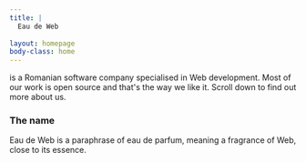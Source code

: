 ```yaml
---
title: |
  Eau de Web  
  
layout: homepage
body-class: home
---
```

is a Romanian software company specialised in Web
development. Most of our work is open source and that's the way we
like it. Scroll down to find out more about us.
  
### The name ###
Eau de Web is a paraphrase of eau de parfum, meaning a fragrance of Web, close to its essence.

